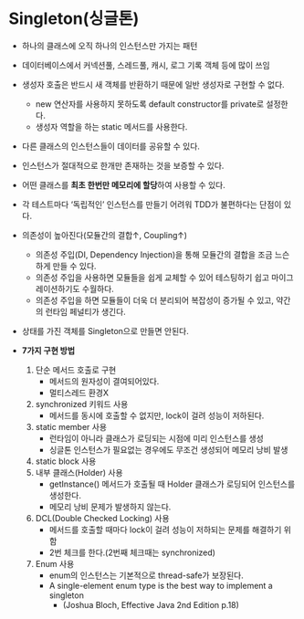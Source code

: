 # Singleton(싱글톤)

-   하나의 클래스에 오직 하나의 인스턴스만 가지는 패턴
-   데이터베이스에서 커넥션풀, 스레드풀, 캐시, 로그 기록 객체 등에 많이 쓰임
-   생성자 호출은 반드시 새 객체를 반환하기 때문에 일반 생성자로 구현할 수 없다.
    -   new 연산자를 사용하지 못하도록 default constructor를 private로 설정한다.
    -   생성자 역할을 하는 static 메서드를 사용한다.
-   다른 클래스의 인스턴스들이 데이터를 공유할 수 있다.
-   인스턴스가 절대적으로 한개만 존재하는 것을 보증할 수 있다.
-   어떤 클래스를 **최초 한번만 메모리에 할당**하여 사용할 수 있다.
-   각 테스트마다 ‘독립적인’ 인스턴스를 만들기 어려워 TDD가 불편하다는 단점이 있다.
-   의존성이 높아진다(모듈간의 결합↑, Coupling↑)
    -   의존성 주입(DI, Dependency Injection)을 통해 모듈간의 결합을 조금 느슨하게 만들 수 있다.
    -   의존성 주입을 사용하면 모듈들을 쉽게 교체할 수 있어 테스팅하기 쉽고 마이그레이션하기도 수월하다.
    -   의존성 주입을 하면 모듈들이 더욱 더 분리되어 복잡성이 증가될 수 있고, 약간의 런타임 페널티가 생긴다.
-   상태를 가진 객체를 Singleton으로 만들면 안된다.

-   **7가지 구현 방법**
    1. 단순 메서드 호출로 구현
        - 메서드의 원자성이 결여되어있다.
        - 멀티스레드 환경X
    2. synchronized 키워드 사용
        - 메서드를 동시에 호출할 수 없지만, lock이 걸려 성능이 저하된다.
    3. static member 사용
        - 런타임이 아니라 클래스가 로딩되는 시점에 미리 인스턴스를 생성
        - 싱글톤 인스턴스가 필요없는 경우에도 무조건 생성되어 메모리 낭비 발생
    4. static block 사용
    5. 내부 클래스(Holder) 사용
        - getInstance() 메서드가 호출될 때 Holder 클래스가 로딩되어 인스턴스를 생성한다.
        - 메모리 낭비 문제가 발생하지 않는다.
    6. DCL(Double Checked Locking) 사용
        - 메서드를 호출할 때마다 lock이 걸려 성능이 저하되는 문제를 해결하기 위함
        - 2번 체크를 한다.(2번째 체크때는 synchronized)
    7. Enum 사용
        - enum의 인스턴스는 기본적으로 thread-safe가 보장된다.
        - A single-element enum type is the best way to implement a singleton
            - (Joshua Bloch, Effective Java 2nd Edition p.18)
